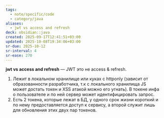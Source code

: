 ```yaml
---
tags:
  - note/specific/code
  - category/java
aliases:
  - jwt vs access and refresh
deck: obsidian::java
created: 2025-09-17T12:41:51+03:00
updated: 2025-10-08T19:34:06+03:00
sr-due: 2025-10-12
sr-interval: 4
sr-ease: 270
---
```


**jwt vs access and refresh**
—
JWT это не access & refresh.
1. Лежит в локальном хранилище или куках с httponly (зависит от образованности разработчика, т.к с локального хранилища JS может достать токен и XSS атакой можно его угнать). В токене инфа о пользователе и по ней сервер может идентифицировать запрос.
2. Есть 2 токена, которые лежат в БД, у одного срок жизни короткий и по нему предоставляется доступ к сервису, а второй служит лишь для обновления этих двух пар токенов.
